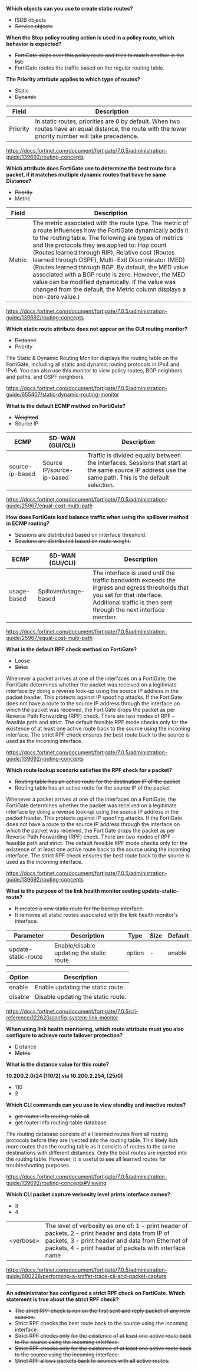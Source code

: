 **Which objects can you use to create static routes?**

- ISDB objects
- ~~Service objects~~

**When the Stop policy routing action is used in a policy route, which behavior is expected?**

- ~~FortiGate skips over this policy route and tries to match another in the list.~~
- FortiGate routes the traffic based on the regular routing table.

**The Priority attribute applies to which type of routes?**

- Static
- ~~Dynamic~~

| Field | Description |
| --- | --- |
| Priority | In static routes, priorities are 0 by default. When two routes have an equal distance, the route with the lower priority number will take precedence. |

https://docs.fortinet.com/document/fortigate/7.0.5/administration-guide/139692/routing-concepts

**Which attribute does FortiGate use to determine the best route for a packet, if it matches multiple dynamic routes that have he same Distance?**

- ~~Priority~~
- Metric

| Field | Description |
| --- | --- |
| Metric | The metric associated with the route type. The metric of a route influences how the FortiGate dynamically adds it to the routing table. The following are types of metrics and the protocols they are applied to: Hop count (Routes learned through RIP), Relative cost (Routes learned through OSPF), Multi-Exit Discriminator (MED) (Routes learned through BGP. By default, the MED value associated with a BGP route is zero. However, the MED value can be modified dynamically. If the value was changed from the default, the Metric column displays a non-zero value.)

https://docs.fortinet.com/document/fortigate/7.0.5/administration-guide/139692/routing-concepts

**Which static route attribute does not appear on the GUI routing monitor?**

- ~~Distance~~
- Priority

The Static & Dynamic Routing Monitor displays the routing table on the FortiGate, including all static and dynamic routing protocols in IPv4 and IPv6. You can also use this monitor to view policy routes, BGP neighbors and paths, and OSPF neighbors.

https://docs.fortinet.com/document/fortigate/7.0.5/administration-guide/655407/static-dynamic-routing-monitor

**What is the default ECMP method on FortiGate?**

- ~~Weighted~~
- Source IP

| ECMP | SD-WAN (GUI/CLI) | Description |
| --- | --- | --- |
| source-ip-based | Source IP/source-ip-based | Traffic is divided equally between the interfaces. Sessions that start at the same source IP address use the same path. This is the default selection. |

https://docs.fortinet.com/document/fortigate/7.0.5/administration-guide/25967/equal-cost-multi-path

**How does FortiGate load balance traffic when using the spillover method in ECMP routing?**

- Sessions are distributed based on interface threshold.
- ~~Sessions are distributed based on route weight.~~

| ECMP | SD-WAN (GUI/CLI) | Description |
| --- | --- | --- |
| usage-based | Spillover/usage-based | The interface is used until the traffic bandwidth exceeds the ingress and egress thresholds that you set for that interface. Additional traffic is then sent through the next interface member. |

https://docs.fortinet.com/document/fortigate/7.0.5/administration-guide/25967/equal-cost-multi-path

**What is the default RPF check method on FortiGate?**

- Loose
- ~~Strict~~

Whenever a packet arrives at one of the interfaces on a FortiGate, the FortiGate determines whether the packet was received on a legitimate interface by doing a reverse look-up using the source IP address in the packet header. This protects against IP spoofing attacks. If the FortiGate does not have a route to the source IP address through the interface on which the packet was received, the FortiGate drops the packet as per Reverse Path Forwarding (RPF) check. There are two modes of RPF – feasible path and strict. The default feasible RPF mode checks only for the existence of at least one active route back to the source using the incoming interface. The strict RPF check ensures the best route back to the source is used as the incoming interface.

https://docs.fortinet.com/document/fortigate/7.0.5/administration-guide/139692/routing-concepts

**Which route lookup scenario satisfies the RPF check for a packet?**

- ~~Routing table has an active route for the destination IP of the packet~~
- Routing table has an active route for the source IP of the packet

Whenever a packet arrives at one of the interfaces on a FortiGate, the FortiGate determines whether the packet was received on a legitimate interface by doing a reverse look-up using the source IP address in the packet header. This protects against IP spoofing attacks. If the FortiGate does not have a route to the source IP address through the interface on which the packet was received, the FortiGate drops the packet as per Reverse Path Forwarding (RPF) check. There are two modes of RPF – feasible path and strict. The default feasible RPF mode checks only for the existence of at least one active route back to the source using the incoming interface. The strict RPF check ensures the best route back to the source is used as the incoming interface.

https://docs.fortinet.com/document/fortigate/7.0.5/administration-guide/139692/routing-concepts

**What is the purpose of the link health monitor seeting update-static-route?**

- ~~It creates a new static route for the backup interface.~~
- It removes all static routes associated with the link health monitor's interface.

| Parameter | Description | Type | Size | Default |
| --- | --- | --- | --- | --- |
| update-static-route | Enable/disable updating the static route. | option | - | enable |

| Option | Description |
| --- | --- |
| enable | Enable updating the static route. |
| disable | Disable updating the static route. |

https://docs.fortinet.com/document/fortigate/7.0.5/cli-reference/122620/config-system-link-monitor

**When using link health monitoring, which route attribute must you also configure to achieve route failover protection?**

- Distance
- ~~Metric~~

**What is the distance value for this route?**

**10.200.2.0/24 [110/2] via 10.200.2.254, [25/0]**

- 110
- ~~2~~

**Which CLI commands can you use to view standby and inactive routes?**

- ~~get router info routing-table all~~
- get router info routing-table database

The routing database consists of all learned routes from all routing protocols before they are injected into the routing table. This likely lists more routes than the routing table as it consists of routes to the same destinations with different distances. Only the best routes are injected into the routing table. However, it is useful to see all learned routes for troubleshooting purposes.

https://docs.fortinet.com/document/fortigate/7.0.5/administration-guide/139692/routing-concepts#Viewing

**Which CLI packet capture verbosity level prints interface names?**

- ~~3~~
- 4

|||
| --- | --- |
| \<verbose\> | The level of verbosity as one of: 1 - print header of packets, 2 - print header and data from IP of packets, 3 - print header and data from Ethernet of packets, 4 - print header of packets with interface name |

https://docs.fortinet.com/document/fortigate/7.0.5/administration-guide/680228/performing-a-sniffer-trace-cli-and-packet-capture

----------------------------------------------------------------------------------------------------

**An administrator has configured a strict RPF check on FortiGate. Which statement is true about the strict RPF check?**

- ~~The strict RPF check is run on the first sent and reply packet of any new session.~~
- Strict RPF checks the best route back to the source using the incoming interface.
- ~~Strict RPF checks only for the existence of at least one active route back to the source using the incoming interface.~~
- ~~Strict RPF checks only for the existence of at least one active route back to the source using the incoming interface.~~
- ~~Strict RPF allows packets back to sources with all active routes.~~
